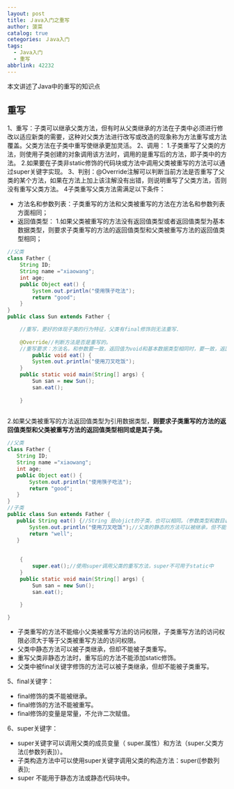 ```yaml
---
layout: post
title: Ｊava入门之重写
author: 菠菜
catalog: true
cetegories: Ｊava入门
tags:
  - Java入门
  - 重写
abbrlink: 42232
---
```


本文讲述了Java中的重写的知识点

<!--more-->

## 重写 ##

 1、重写：子类可以继承父类方法，但有时从父类继承的方法在子类中必须进行修改以适应新类的需要，这种对父类方法进行改写或改造的现象称为方法重写或方法覆盖。父类方法在子类中重写使继承更加灵活。
2、调用：
1.子类重写了父类的方法，则使用子类创建的对象调用该方法时，调用的是重写后的方法，即子类中的方法。
2.如果要在子类非static修饰的代码块或方法中调用父类被重写的方法可以通过super关键字实现。
3、判别：@Override注解可以判断当前方法是否重写了父类的某个方法，如果在方法上加上该注解没有出错，则说明重写了父类方法，否则没有重写父类方法。
4子类重写父类方法需满足以下条件：

 - 方法名和参数列表：子类重写的方法和父类被重写的方法在方法名和参数列表方面相同；
 - 返回值类型：
 1.如果父类被重写的方法没有返回值类型或者返回值类型为基本数据类型，则要求子类重写的方法的返回值类型和父类被重写方法的返回值类型相同；


```java
//父类
class Father {
	String ID;
	String name ="xiaowang";
	int age;
	public Object eat() {
		System.out.println("使用筷子吃法");
		return "good";
	}
}
public class Sun extends Father {

	//重写，更好的体现子类的行为特征，父类有final修饰则无法重写.
	
	@Override//判断方法是否是重写的。
	//重写要求：方法名，和参数要一致，返回值为void和基本数据类型相同时，要一致，返回值为应用类型，则子类重写方法的返回值可以是父类方法返回值的子类。
		public void eat() {
		System.out.println("使用刀叉吃饭");
	}
	public static void main(String[] args) {
		Sun san = new Sun();
		san.eat();
		
	}
	
```

2.如果父类被重写的方法返回值类型为引用数据类型，**则要求子类重写的方法的返回值类型和父类被重写方法的返回值类型相同或是其子类。**

```java
//父类
class Father {
​	String ID;
​	String name ="xiaowang";
​	int age;
​	public Object eat() {
​		System.out.println("使用筷子吃法");
​		return "good";
​	}
}
//子类
public class Sun extends Father {
​	public String eat() {//String 是objict的子类，也可以相同。（参数类型和数目必须相同）
​		System.out.println("使用刀叉吃饭");//父类的静态的方法可以被继承，但不能被重写。子类的访问权限必须大于父类，子类重写的方法不能加static
​		return "well";
​	}
​	
​	
	{
		super.eat();//使用super调用父类的重写方法，super不可用于static中
	}
	public static void main(String[] args) {
		Sun san = new Sun();
		san.eat();
		
	}

}
```

 - 子类重写的方法不能缩小父类被重写方法的访问权限，子类重写方法的访问权限必须大于等于父类被重写方法的访问权限。
 - 父类中静态方法可以被子类继承，但却不能被子类重写。
 - 重写父类非静态方法时，重写后的方法不能添加static修饰。
 - 父类中被final关键字修饰的方法可以被子类继承，但却不能被子类重写。
 
 5、final关键字：
 - final修饰的类不能被继承。
 - final修饰的方法不能被重写。
 - final修饰的变量是常量，不允许二次赋值。
 
 6、super关键字：
 - super关键字可以调用父类的成员变量（ super.属性）和方法（super.父类方法([参数列表])）。
 - 子类构造方法中可以使用super关键字调用父类的构造方法：super([参数列表]);
 - super 不能用于静态方法或静态代码块中。


